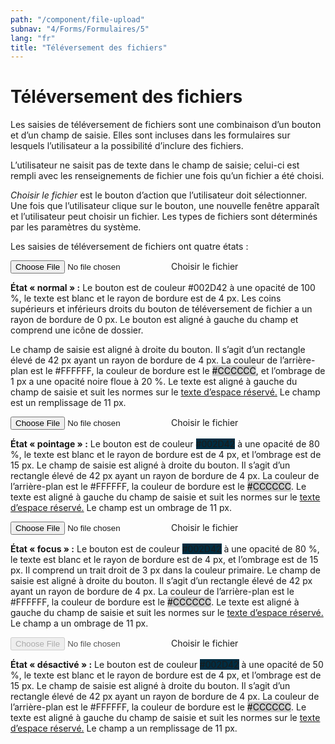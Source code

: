 ```yaml
---
path: "/component/file-upload"
subnav: "4/Forms/Formulaires/5"
lang: "fr"
title: "Téléversement des fichiers"
---
```


# Téléversement des fichiers

Les saisies de téléversement de fichiers sont une combinaison d’un bouton et d’un champ de saisie. Elles sont incluses dans les formulaires sur lesquels l’utilisateur a la possibilité d’inclure des fichiers.

L’utilisateur ne saisit pas de texte dans le champ de saisie; celui-ci est rempli avec les renseignements de fichier une fois qu’un fichier a été choisi.

*Choisir le fichier* est le bouton d’action que l’utilisateur doit sélectionner. Une fois que l’utilisateur clique sur le bouton, une nouvelle fenêtre apparaît et l’utilisateur peut choisir un fichier. Les types de fichiers sont déterminés par les paramètres du système.

Les saisies de téléversement de fichiers ont quatre états :

<div class="custom-file">
    <input type="file" id="file" class="custom-file-input" aria-label="Choisir le fichier">
    <span class="custom-file-control"></span>
    <label class="custom-file-label" for="customFile">Choisir le fichier</label>
</div>

<codeblock html='
    <div class="custom-file">
        <input type="file" id="file" class="custom-file-input" aria-label="Choisir le fichier">
        <span class="custom-file-control"></span>
        <label class="custom-file-label" for="customFile">Choisir le fichier</label>
    </div>
' react='' />

**État « normal » :** Le bouton est de couleur #002D42 à une opacité de 100 %, le texte est blanc et le rayon de bordure est de 4 px. Les coins supérieurs et inférieurs droits du bouton de téléversement de fichier a un rayon de bordure de 0 px. Le bouton est aligné à gauche du champ et comprend une icône de dossier.

Le champ de saisie est aligné à droite du bouton. Il s’agit d’un rectangle élevé de 42 px ayant un rayon de bordure de 4 px. La couleur de l’arrière-plan est le #FFFFFF, la couleur de bordure est le <badge style="background-color: #CCCCCC;color:black;">#CCCCCC</badge>, et l’ombrage de 1 px a une opacité noire floue à 20 %. Le texte est aligné à gauche du champ de saisie et suit les normes sur le [texte d’espace réservé.](typographie.md) Le champ est un remplissage de 11 px.

<div class="custom-file">
    <input type="file" id="file" class="custom-file-input" aria-label="file upload">
    <span class="custom-file-control"></span>
    <label class="custom-file-label" for="customFile">Choisir le fichier</label>
</div>

<codeblock html='
    <div class="custom-file">
        <input type="file" id="file" class="custom-file-input" aria-label="file upload">
        <span class="custom-file-control"></span>
        <label class="custom-file-label" for="customFile">Choisir le fichier</label>
    </div>
' react='' />

**État « pointage » :** Le bouton est de couleur <badge style="background-color: #002D42;">#002D42</badge> à une opacité de 80 %, le texte est blanc et le rayon de bordure est de 4 px, et l’ombrage est de 15 px.
Le champ de saisie est aligné à droite du bouton. Il s’agit d’un rectangle élevé de 42 px ayant un rayon de bordure de 4 px. La couleur de l’arrière-plan est le #FFFFFF, la couleur de bordure est le <badge style="background-color: #CCCCCC;color:black;">#CCCCCC</badge>. Le texte est aligné à gauche du champ de saisie et suit les normes sur le [texte d’espace réservé.](typographie.md) Le champ est un ombrage de 11 px.

<div class="custom-file">
    <input type="file" id="file" class="custom-file-input" aria-label="file upload">
    <span class="custom-file-control"></span>
    <label class="custom-file-label" for="customFile">Choisir le fichier</label>
</div>

<codeblock html='
    <div class="custom-file">
        <input type="file" id="file" class="custom-file-input" aria-label="file upload">
        <span class="custom-file-control"></span>
        <label class="custom-file-label" for="customFile">Choisir le fichier</label>
    </div>
' react='' />

**État « focus » :** Le bouton est de couleur <badge style="background-color: #002D42;">#002D42</badge> à une opacité de 80 %, le texte est blanc et le rayon de bordure est de 4 px, et l’ombrage est de 15 px. Il comprend un trait droit de 3 px dans la couleur primaire.
Le champ de saisie est aligné à droite du bouton. Il s’agit d’un rectangle élevé de 42 px ayant un rayon de bordure de 4 px. La couleur de l’arrière-plan est le #FFFFFF, la couleur de bordure est le <badge style="background-color: #CCCCCC;color:black;">#CCCCCC</badge>. Le texte est aligné à gauche du champ de saisie et suit les normes sur le [texte d’espace réservé.](typographie.md) Le champ a un ombrage de 11 px.

<div class="custom-file">
    <input type="file" id="file" class="custom-file-input" disabled aria-label="file upload">
    <span class="custom-file-control"></span>
    <label class="custom-file-label" for="customFile">Choisir le fichier</label>
</div>

<codeblock html='
    <div class="custom-file">
        <input type="file" id="file" class="custom-file-input" disabled aria-label="file upload">
        <span class="custom-file-control"></span>
        <label class="custom-file-label" for="customFile">Choisir le fichier</label>
    </div>
' react='' />

**État « désactivé » :** Le bouton est de couleur <badge style="background-color: #002D42;">#002D42</badge> à une opacité de 50 %, le texte est blanc et le rayon de bordure est de 4 px, et l’ombrage est de 15 px.
Le champ de saisie est aligné à droite du bouton. Il s’agit d’un rectangle élevé de 42 px ayant un rayon de bordure de 4 px. La couleur de l’arrière-plan est le #FFFFFF, la couleur de bordure est le <badge style="background-color: #CCCCCC;color:black;">#CCCCCC</badge>. Le texte est aligné à gauche du champ de saisie et suit les normes sur le [texte d’espace réservé.](typographie.md) Le champ a un remplissage de 11 px.
